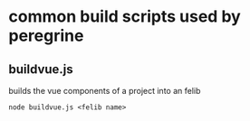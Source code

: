 # common build scripts used by peregrine

## buildvue.js

builds the vue components of a project into an felib

```node buildvue.js <felib name>```